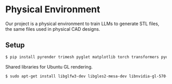 # Physical Environment

Our project is a physical environment to train LLMs to generate STL files, the same files used in physical CAD designs.

## Setup

```sh
$ pip install pyrender trimesh pyglet matplotlib torch transformers pydantic vllm numpy requests tenacity wandb
```

Shared libraries for Ubuntu GL rendering.
```sh
$ sudo apt-get install libglfw3-dev libgles2-mesa-dev libnvidia-gl-570-server
```